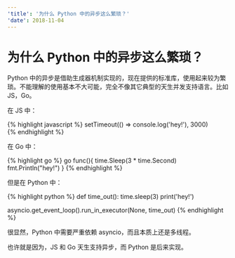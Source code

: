 ```yaml
---
'title': '为什么 Python 中的异步这么繁琐？'
'date': 2018-11-04
---
```

# 为什么 Python 中的异步这么繁琐？

Python 中的异步是借助生成器机制实现的，现在提供的标准库，使用起来较为繁琐。不能理解的使用基本不大可能，完全不像其它典型的天生并发支持语言。比如 JS，Go。

在 JS 中：

{% highlight javascript %}
setTimeout(() =\> console.log('hey!'), 3000)  
{% endhighlight %}

在 Go 中：

{% highlight go %}
go func(){
  time.Sleep(3 \* time.Second)
  fmt.Println("hey!")
}
{% endhighlight %}

但是在 Python 中：

{% highlight python %}
def time\_out():
  time.sleep(3)
  print('hey!')

asyncio.get\_event\_loop().run\_in\_executor(None, time\_out)
{% endhighlight %}

很显然，Python 中需要严重依赖 asyncio，而且本质上还是多线程。

也许就是因为，JS 和 Go 天生支持异步，而 Python 是后来实现。